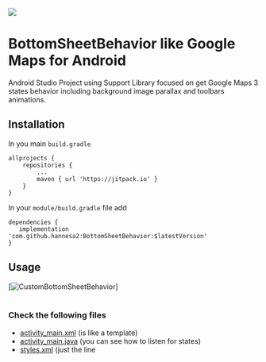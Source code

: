 [![](https://jitpack.io/v/hannesa2/BottomSheetBehavior.svg)](https://jitpack.io/#hannesa2/BottomSheetBehavior)

# BottomSheetBehavior like Google Maps for Android

Android Studio Project using Support Library focused on get Google Maps 3 states behavior including background image parallax and toolbars animations.

## Installation
In you main `build.gradle`

	allprojects {
		repositories {
			...
			maven { url 'https://jitpack.io' }
		}
	}
   
In your `module/build.gradle` file add<br>
```
dependencies {
   implementation 'com.github.hannesa2:BottomSheetBehavior:$latestVersion'
}
```

## Usage
[![CustomBottomSheetBehavior](https://raw.githubusercontent.com/akan44/CustomBottomSheetBehavior/master/CustomBottomSheetBehaviorLikeGoogleMaps3states.gif)]<br><br>


### Check the following files
* [activity_main.xml](https://github.com/hannesa2/BottomSheetBehavior/blob/master/app/src/main/res/layout/activity_main.xml) (is like a template)
* [activity_main.java](https://github.com/hannesa2/BottomSheetBehavior/blob/master/app/src/main/java/com/mahc/custombottomsheet/MainActivity.java) (you can see how to listen for states)
* [styles.xml](https://github.com/hannesa2/BottomSheetBehavior/blob/master/app/src/main/res/values/styles.xml) (just the line <style name="AppTheme.NoActionBar">)
* [AndroidManifest.xml](https://github.com/hannesa2/BottomSheetBehavior/blob/master/app/src/main/AndroidManifest.xml) (just the line android:theme="@style/AppTheme.NoActionBar")

## What I did?
1. I took the code from BottomSheetBehavior.java from Support Library 23.4.0 and added one state for anchor mode, so now you have:<br>
STATE_HIDDEN<br>
STATE_COLLAPSED<br>
STATE_DRAGGING<br>
STATE_ANCHOR_POINT<br>
STATE_EXPANDED.<br><br>

2. Created Behaviors for FAB, ToolBars and ImageView.

## License
Licensed under the Apache License, Version 2.0
